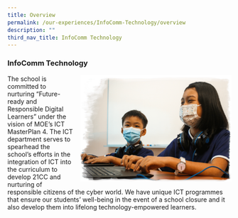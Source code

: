 ```yaml
---
title: Overview
permalink: /our-experiences/InfoComm-Technology/overview
description: ""
third_nav_title: InfoComm Technology
---
```

### InfoComm Technology

<img src="/images/ict1.png" style="width:340px;height:240px;margin-left:15px;" align = "right">

The school is committed to nurturing “Future-ready and Responsible Digital Learners” under the vision of MOE’s ICT MasterPlan 4. The ICT department serves to spearhead the school’s efforts in the integration of ICT into the curriculum to develop 21CC and nurturing of responsible citizens of the cyber world. We have unique ICT programmes that ensure our students’ well-being in the event of a school closure and it also develop them into lifelong technology-empowered learners.